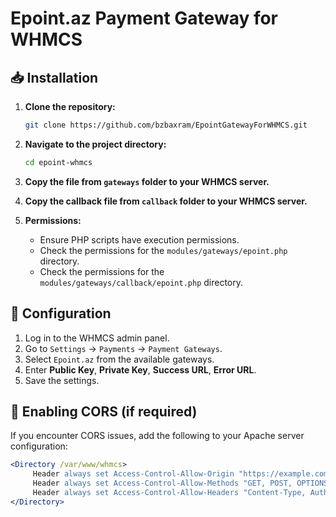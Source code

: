 # Epoint.az Payment Gateway for WHMCS

## 📥 Installation

1. **Clone the repository:**

   ```bash
   git clone https://github.com/bzbaxram/EpointGatewayForWHMCS.git
   ```

2. **Navigate to the project directory:**

   ```bash
   cd epoint-whmcs
   ```

3. **Copy the file from `gateways` folder to your WHMCS server.**
4. **Copy the callback file from `callback` folder to your WHMCS server.**
5. **Permissions:**
   - Ensure PHP scripts have execution permissions.
   - Check the permissions for the `modules/gateways/epoint.php` directory.
   - Check the permissions for the `modules/gateways/callback/epoint.php` directory.

## 🚀 Configuration

1. Log in to the WHMCS admin panel.
2. Go to `Settings` → `Payments` → `Payment Gateways`.
3. Select `Epoint.az` from the available gateways.
4. Enter **Public Key**, **Private Key**, **Success URL**, **Error URL**.
5. Save the settings.

## 🔐 Enabling CORS (if required)

If you encounter CORS issues, add the following to your Apache server configuration:

```apache
<Directory /var/www/whmcs>
     Header always set Access-Control-Allow-Origin "https://example.com"
     Header always set Access-Control-Allow-Methods "GET, POST, OPTIONS"
     Header always set Access-Control-Allow-Headers "Content-Type, Authorization"
</Directory>
```
